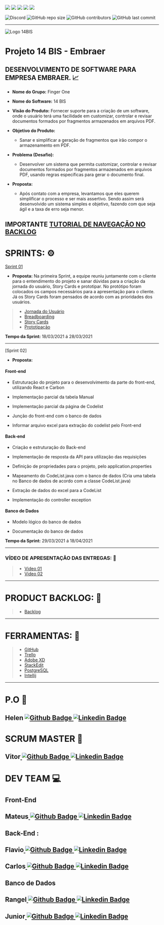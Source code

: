 ![](https://img.shields.io/badge/Java-ED8B00?style=for-the-badge&logo=java&logoColor=white) ![](https://img.shields.io/badge/Markdown-000000?style=for-the-badge&logo=markdown&logoColor=white) ![](https://img.shields.io/badge/Material--UI-0081CB?style=for-the-badge&logo=material-ui&logoColor=white) ![](https://img.shields.io/badge/Spring-6DB33F?style=for-the-badge&logo=spring&logoColor=white) ![](https://img.shields.io/badge/MySQL-00000F?style=for-the-badge&logo=mysql&logoColor=white)

  ![Discord](https://img.shields.io/discord/816848656749297674?style=for-the-badge)    ![GitHub repo size](https://img.shields.io/github/repo-size/mateuscamargo/14bis?style=for-the-badge)  ![GitHub contributors](https://img.shields.io/github/contributors/mateuscamargo/14bis?style=for-the-badge) ![GitHub last commit](https://img.shields.io/github/last-commit/mateuscamargo/14bis?style=for-the-badge)   


 ---
![Logo 14BIS](https://github.com/mateuscamargo/14bis/blob/main/Sprint%2001/Logo/Logo.png) 

# Projeto 14 BIS - Embraer 

## DESENVOLVIMENTO DE SOFTWARE PARA EMPRESA EMBRAER. :chart_with_upwards_trend:

- **Nome do Grupo:** Finger One
- **Nome do Software:**  14 BIS
- **Visão do Produto:** Fornecer suporte para a criação de um software, onde o usuário terá uma facilidade em customizar, controlar e revisar documentos formados por fragmentos armazenados em arquivos PDF.
     
 - **Objetivo do Produto:** 
	  -   Sanar e simplificar a geração de fragmentos que irão compor o armazenamento em PDF.
  
- **Problema (Desafio):** 

	- Desenvolver um sistema que permita customizar, controlar e revisar documentos formados por fragmentos armazenados em arquivos PDF, usando regras especificas para gerar o documento final.

- **Proposta:**

	-   Após contato com a empresa, levantamos que eles querem simplificar o processo e ser mais assertivo. Sendo assim será desenvolvido um sistema simples e objetivo, fazendo com que seja ágil e a taxa de erro seja menor.

**IMPORTANTE**
[TUTORIAL DE NAVEGAÇÃO NO BACKLOG](https://drive.google.com/file/d/1M6tj-AvHyw14xrYS4S1WNT2xYyuvYpj6/view?usp=sharing)
---

# SPRINTS: :gear:

[Sprint 01](https://github.com/mateuscamargo/14bis/tree/main/Sprint%2001)


- **Proposta:** 
Na primeira Sprint, a equipe reuniu juntamente com o cliente para o entendimento do projeto e sanar dúvidas para a criação da jornada do usuário, Story Cards e prototipar. No protótipo foram colocados os campos necessários para a apresentação para o cliente. Já os Story Cards foram pensados de acordo com as prioridades dos usuários.


> - [Jornada do Usuário](https://github.com/mateuscamargo/14bis/blob/main/Sprint%2001/Jornada%20do%20Usu%C3%A1rio/Jornada%20do%20Usu%C3%A1rio.pdf)
> - [Breadboarding](https://github.com/mateuscamargo/14bis/blob/main/Sprint%2001/Breadboarding/Breadboarding.jpg)
> - [Story Cards](https://github.com/mateuscamargo/14bis/blob/main/Sprint%2001/Story%20Card/Story%20Card.pdf)
> - [Prototipação](https://xd.adobe.com/view/d9c94c80-0c3b-4e4c-b7ef-f79f48b58c8a-8c9a/?fullscreen&hints=on&target=_blank)


**Tempo da Sprint:** 18/03/2021 á 28/03/2021

---
[Sprint 02]


- **Proposta:** 
#### **Front-end**

- Estruturação do projeto para o desenvolvimento da parte do front-end, utilizando React e Carbon

- Implementação parcial da tabela Manual

- Implementação parcial da página de Codelist

- Junção do front-end com o banco de dados

- Informar arquivo excel para extração do codelist pelo Front-end

#### **Back-end**

- Criação e estruturação do Back-end

- Implementação de resposta da API para utilização das requisições

- Definição de propriedades para o projeto, pelo application.properties

- Mapeamento do CodeList.java com o banco de dados (Cria uma tabela no Banco de dados de acordo com a classe CodeList.java)

- Extração de dados do excel para a CodeList

- Implementação do controller exception

#### **Banco de Dados**

- Modelo lógico do banco de dados 

- Documentação do banco de dados

**Tempo da Sprint:** 29/03/2021 á 18/04/2021

---
### VÍDEO DE APRESENTAÇÃO DAS ENTREGAS: :movie_camera:

> - [Video 01](https://drive.google.com/file/d/1z1kAAvrW83RMbLDnKUsQwPb9B3he_bMQ/view?usp=sharing)
> - [Video 02](https://drive.google.com/file/)


---
# PRODUCT BACKLOG: :book: 


> - [Backlog](https://trello.com/b/aNkC5KBo/fingerone)


---
# FERRAMENTAS: :wrench:
> - [GitHub](https://trello.com/b/EW0XA8qH/finger-one)
> - [Trello](https://trello.com/pt-BR)
> - [Adobe XD](https://www.adobe.com/br/products/xd.html)
> - [StackEdit]( https://stackedit.io/)
> - [PostgreSQL](https://www.postgresql.org/)
> - [Intellij](https://www.jetbrains.com/pt-br/idea/)

---
# P.O :dart:

**<h2>Helen** [
![Github Badge](http://img.shields.io/badge/GitHub-100000?style=for-the-badge&logo=github&logoColor=white&link=https://github.com/HelenAlevato)
](https://github.com/HelenAlevato)[![Linkedin Badge](https://img.shields.io/badge/LinkedIn-0077B5?style=for-the-badge&logo=linkedin&logoColor=white=https://www.linkedin.com/in/helen-alevatomateuscamargolima/)](https://www.linkedin.com/in/helen-alevato)

# SCRUM MASTER :robot:

**<h2>Vitor**[
![Github Badge](http://img.shields.io/badge/GitHub-100000?style=for-the-badge&logo=github&logoColor=white&link=https://github.com/assenvitor)
](https://github.com/assenvitor)[![Linkedin Badge](https://img.shields.io/badge/LinkedIn-0077B5?style=for-the-badge&logo=linkedin&logoColor=white=&link=https://www.linkedin.com/in/vitorassen/)](https://www.linkedin.com/in/vitorassen/)


# DEV TEAM :computer: 
## Front-End
**<h2>Mateus**[
![Github Badge](http://img.shields.io/badge/GitHub-100000?style=for-the-badge&logo=github&logoColor=white&link=https://github.com/mateuscamargo)
](https://github.com/mateuscamargo)[![Linkedin Badge](https://img.shields.io/badge/LinkedIn-0077B5?style=for-the-badge&logo=linkedin&logoColor=white=&link=https://www.linkedin.com/in/mateuscamargolima/)](https://www.linkedin.com/in/mateuscamargolima/)


## Back-End  :
**<h2>Flavio**[
![Github Badge](http://img.shields.io/badge/GitHub-100000?style=for-the-badge&logo=github&logoColor=white&link=https://github.com/flavioalepereira)
](https://github.com/flavioalessandropereira)[![Linkedin Badge](https://img.shields.io/badge/LinkedIn-0077B5?style=for-the-badge&logo=linkedin&logoColor=white=&link=https://www.linkedin.com/in/flavioapereira/)](https://www.linkedin.com/in/flavioapereira/)

**<h2>Carlos**[
![Github Badge](http://img.shields.io/badge/GitHub-100000?style=for-the-badge&logo=github&logoColor=white&link=https://github.com/chdsLopes)
](https://github.com/chdsLopes)[![Linkedin Badge](https://img.shields.io/badge/LinkedIn-0077B5?style=for-the-badge&logo=linkedin&logoColor=white&link=https://www.linkedin.com/in/carlos-henrique-54754a99/)](https://www.linkedin.com/in/carlos-henrique-54754a99/)


## Banco de Dados
**<h2>Rangel**[
![Github Badge](http://img.shields.io/badge/GitHub-100000?style=for-the-badge&logo=github&logoColor=white&link=https://github.com/rangelandrade)
](https://github.com/rangelandrade)[![Linkedin Badge](https://img.shields.io/badge/LinkedIn-0077B5?style=for-the-badge&logo=linkedin&logoColor=white&link=https://www.linkedin.com/in/rangel-andrade-38130b65/)](https://www.linkedin.com/in/rangel-andrade-38130b65/)


**<h2>Junior**[
![Github Badge](http://img.shields.io/badge/GitHub-100000?style=for-the-badge&logo=github&logoColor=white&link=https://github.com/joseforneiro)
](https://github.com/joseforneiro)[![Linkedin Badge](https://img.shields.io/badge/LinkedIn-0077B5?style=for-the-badge&logo=linkedin&logoColor=white&link=https://www.linkedin.com/in/jos-francisco-forneiro-junior)](https://www.linkedin.com/in/josé-francisco-forneiro-junior)


<!--stackedit_data:
eyJoaXN0b3J5IjpbNDMxNDMxODE1LDYyNDE1ODg4NywtMjE0Mj
I4MDUzNCwxNjIzNjIwMTQ4LC0xMjM2Nzk0NjE2LDM0OTc0Mjk4
MiwtMTYyOTMwNDkwOCwxNzcwNzAxNTY4LC0xMTM1OTUyNTMsLT
EwOTUyODEwMDAsLTEyMDIzOTQzNjMsLTE5OTEyNDAwODUsLTgy
NzEwNzA2NiwtMTQ0MTU0ODYxNSwxNjQwNjI2ODk2LDY2ODQ1Mj
gyOCwtMTM3ODA3ODc0NCwtMTY1NTg5NzMxOSwtNzA2NDkyNTgy
LC0xMTY3NDU5MjNdfQ==
-->
